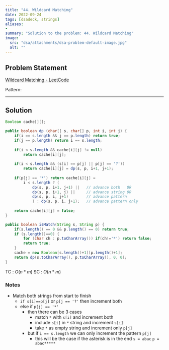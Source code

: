```yaml
---
title: "44. Wildcard Matching"
date: 2022-09-24
tags: [dsadeck, strings]
aliases:
- 
summary: "Solution to the problem: 44. Wildcard Matching"
image:
  src: "dsa/attachments/dsa-problem-default-image.jpg"
  alt: ""
---
```


## Problem Statement
[Wildcard Matching - LeetCode](https://leetcode.com/problems/wildcard-matching/)

Pattern: 

---

## Solution

``` java
Boolean cache[][];

public boolean dp (char[] s, char[] p, int i, int j) {
	if(i == s.length && j == p.length) return true;
	if(j == p.length) return i == s.length;
	 
	if(i < s.length && cache[i][j] != null)
		return cache[i][j];
	
	if(i < s.length && (s[i] == p[j] || p[j] == '?')) 
		return cache[i][j] = dp(s, p, i+1, j+1);
	
	if(p[j] == '*') return cache[i][j] = 
		i < s.length ? (
			dp(s, p, i+1, j+1) ||   // advance both   OR
			dp(s, p, i+1, j) ||     // advance string OR
			dp(s, p, i, j+1)        // advance pattern
			) : dp(s, p, i, j+1);   // advance pattern only       
	
	return cache[i][j] = false;
}

public boolean isMatch(String s, String p) {
	if(s.length() == 0 && p.length() == 0) return true;
	if (s.length()==0) {
		for (char ch : p.toCharArray()) if(ch!='*') return false;
		return true;
	}
	cache = new Boolean[s.length()+1][p.length()+1];
	return dp(s.toCharArray(), p.toCharArray(), 0, 0);
}
```
TC : $O(n*m)$
SC : $O(n*m)$


### Notes
- Match both strings from start to finish
	- `if s[i]==p[j]`  or `p[j == '?'`  then increment both
	- else if `p[j] == '*'`
		- then there can be 3 cases
			- match `*` with `s[i]` and increment both
			- include `s[i]` in `*` string and increment `s[i]`
			- take `*` as empty string and increment only `p[j]`
		- but if `i == s.length` we can only increment the pattern `p[j]`
			- this will be the case if the asterisk is in the end `s = abac` `p = abac*****`


